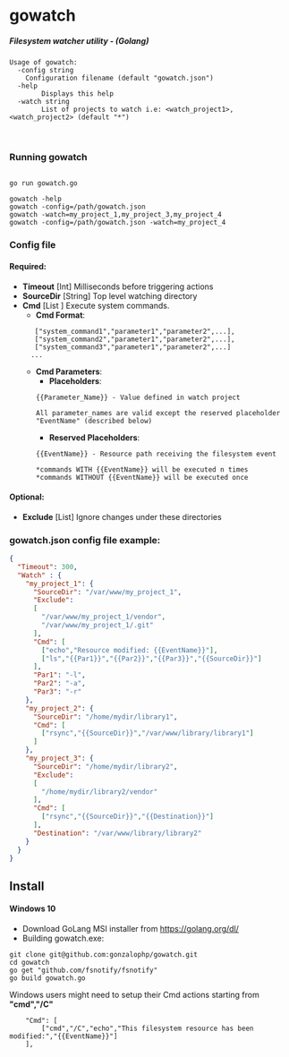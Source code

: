 # gowatch

##### Filesystem watcher utility - (Golang)


```text
Usage of gowatch:
  -config string
	Configuration filename (default "gowatch.json")
  -help
    	Displays this help
  -watch string
    	List of projects to watch i.e: <watch_project1>,<watch_project2> (default "*")
```
<br/>

### Running gowatch

```

go run gowatch.go

gowatch -help
gowatch -config=/path/gowatch.json
gowatch -watch=my_project_1,my_project_3,my_project_4
gowatch -config=/path/gowatch.json -watch=my_project_4

```

### Config file

#### Required:
* **Timeout** [Int] Milliseconds before triggering actions
* **SourceDir** [String] Top level watching directory
* **Cmd** [List ] Execute system commands.
  - **Cmd Format**:
  ``` 
	 ["system_command1","parameter1","parameter2",...],
	 ["system_command2","parameter1","parameter2",...],
	 ["system_command3","parameter1","parameter2",...]
	...
  ```
  - **Cmd Parameters**:
    + **Placeholders**:
    ```
    {{Parameter_Name}} - Value defined in watch project
    
    All parameter_names are valid except the reserved placeholder "EventName" (described below)
    ```
     + **Reserved Placeholders**:
    ```
    {{EventName}} - Resource path receiving the filesystem event  
    
    *commands WITH {{EventName}} will be executed n times
    *commands WITHOUT {{EventName}} will be executed once
    ```
        
#### Optional:
* **Exclude** [List] Ignore changes under these directories 


### gowatch.json config file example:
```json
{
  "Timeout": 300,
  "Watch" : {
    "my_project_1": {
      "SourceDir": "/var/www/my_project_1",
      "Exclude":
      [
        "/var/www/my_project_1/vendor",
        "/var/www/my_project_1/.git"
      ],
      "Cmd": [
        ["echo","Resource modified: {{EventName}}"],
        ["ls","{{Par1}}","{{Par2}}","{{Par3}}","{{SourceDir}}"]
      ],
      "Par1": "-l",
      "Par2": "-a",
      "Par3": "-r"
    },
    "my_project_2": {
      "SourceDir": "/home/mydir/library1",
      "Cmd": [
        ["rsync","{{SourceDir}}","/var/www/library/library1"]
      ]
    },
    "my_project_3": {
      "SourceDir": "/home/mydir/library2",
      "Exclude":
      [
        "/home/mydir/library2/vendor"
      ],
      "Cmd": [
        ["rsync","{{SourceDir}}","{{Destination}}"]
      ],
      "Destination": "/var/www/library/library2"
    }
  }
}
```

## Install
#### Windows 10
* Download GoLang MSI installer from https://golang.org/dl/
* Building gowatch.exe:
```
git clone git@github.com:gonzalophp/gowatch.git
cd gowatch
go get "github.com/fsnotify/fsnotify"
go build gowatch.go
```

Windows users might need to setup their Cmd actions starting from **"cmd","/C"**

```
    "Cmd": [
        ["cmd","/C","echo","This filesystem resource has been modified:","{{EventName}}"]
    ],
```
